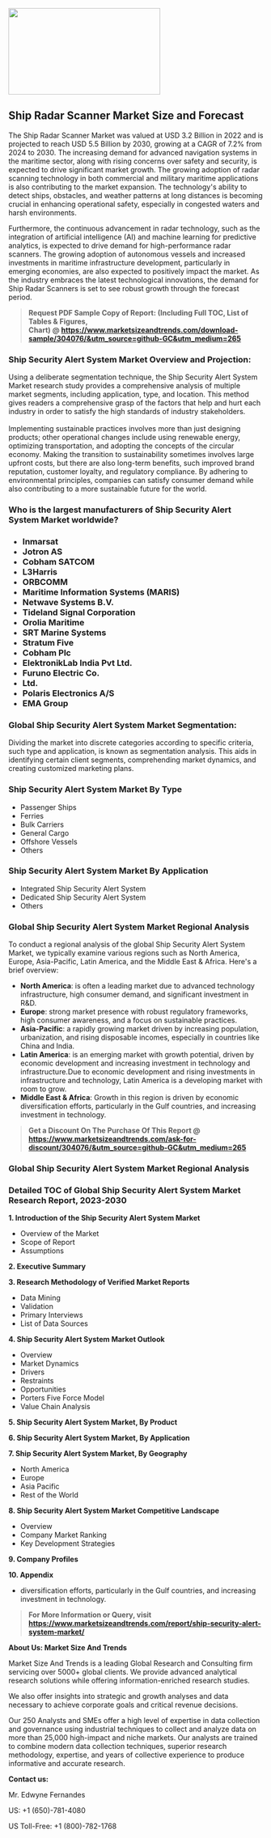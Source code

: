 <p><img class="alignnone size-medium wp-image-20088" src="https://ffe5etoiles.com/wp-content/uploads/2024/12/MST1-300x171.png" alt="" width="300" height="171" /></p><h2>Ship Radar Scanner Market Size and Forecast</h2><p>The Ship Radar Scanner Market was valued at USD 3.2 Billion in 2022 and is projected to reach USD 5.5 Billion by 2030, growing at a CAGR of 7.2% from 2024 to 2030. The increasing demand for advanced navigation systems in the maritime sector, along with rising concerns over safety and security, is expected to drive significant market growth. The growing adoption of radar scanning technology in both commercial and military maritime applications is also contributing to the market expansion. The technology's ability to detect ships, obstacles, and weather patterns at long distances is becoming crucial in enhancing operational safety, especially in congested waters and harsh environments.</p><p>Furthermore, the continuous advancement in radar technology, such as the integration of artificial intelligence (AI) and machine learning for predictive analytics, is expected to drive demand for high-performance radar scanners. The growing adoption of autonomous vessels and increased investments in maritime infrastructure development, particularly in emerging economies, are also expected to positively impact the market. As the industry embraces the latest technological innovations, the demand for Ship Radar Scanners is set to see robust growth through the forecast period.</p></p><blockquote id="" class=""><strong>Request PDF Sample Copy of Report: (Including Full TOC, List of Tables &amp; Figures, Chart)&nbsp;@&nbsp;<strong><a href="https://www.marketsizeandtrends.com/download-sample/304076/&utm_source=github-GC&utm_medium=265" target="_blank">https://www.marketsizeandtrends.com/download-sample/304076/&utm_source=github-GC&utm_medium=265</a></strong></strong></blockquote><h3 id="" class="">Ship Security Alert System Market&nbsp;Overview and Projection:</h3><p id="" class="">Using a deliberate segmentation technique, the Ship Security Alert System Market research study provides a comprehensive analysis of multiple market segments, including application, type, and location. This method gives readers a comprehensive grasp of the factors that help and hurt each industry in order to satisfy the high standards of industry stakeholders. <br /> <br />Implementing sustainable practices involves more than just designing products; other operational changes include using renewable energy, optimizing transportation, and adopting the concepts of the circular economy. Making the transition to sustainability sometimes involves large upfront costs, but there are also long-term benefits, such improved brand reputation, customer loyalty, and regulatory compliance. By adhering to environmental principles, companies can satisfy consumer demand while also contributing to a more sustainable future for the world.</p><h3 id="" class="">Who is the largest manufacturers of&nbsp;Ship Security Alert System Market worldwide?</h3><h3 class=""><p><ul><li>Inmarsat </li><li> Jotron AS </li><li> Cobham SATCOM </li><li> L3Harris </li><li> ORBCOMM </li><li> Maritime Information Systems (MARIS) </li><li> Netwave Systems B.V. </li><li> Tideland Signal Corporation </li><li> Orolia Maritime </li><li> SRT Marine Systems </li><li> Stratum Five </li><li> Cobham Plc </li><li> ElektronikLab India Pvt Ltd. </li><li> Furuno Electric Co. </li><li> Ltd. </li><li> Polaris Electronics A/S </li><li> EMA Group</li></ul></p></h3><h3 id="" class="">Global&nbsp;Ship Security Alert System Market Segmentation:</h3><p id="" class="">Dividing the market into discrete categories according to specific criteria, such type and application, is known as segmentation analysis. This aids in identifying certain client segments, comprehending market dynamics, and creating customized marketing plans.</p><h3 id="" class="">Ship Security Alert System Market&nbsp;By Type</h3><p><p><ul><li>Passenger Ships</li><li> Ferries</li><li> Bulk Carriers</li><li> General Cargo</li><li> Offshore Vessels</li><li> Others</p></li></ul></p></p><h3 id="" class="">Ship Security Alert System Market&nbsp;By Application</h3><p class=""><p><ul><li>Integrated Ship Security Alert System</li><li> Dedicated Ship Security Alert System</li><li> Others</li></ul></p></p><h3 id="" class="">Global Ship Security Alert System Market Regional Analysis</h3><p id="" class="">To conduct a regional analysis of the global Ship Security Alert System Market, we typically examine various regions such as North America, Europe, Asia-Pacific, Latin America, and the Middle East &amp; Africa. Here's a brief overview:</p><ul><li><strong>North America</strong>: is often a leading market due to advanced technology infrastructure, high consumer demand, and significant investment in R&amp;D.</li><li><strong>Europe</strong>: strong market presence with robust regulatory frameworks, high consumer awareness, and a focus on sustainable practices.</li><li><strong>Asia-Pacific</strong>: a rapidly growing market driven by increasing population, urbanization, and rising disposable incomes, especially in countries like China and India.</li><li><strong>Latin America</strong>: is an emerging market with growth potential, driven by economic development and increasing investment in technology and infrastructure.Due to economic development and rising investments in infrastructure and technology, Latin America is a developing market with room to grow.</li><li><strong>Middle East &amp; Africa</strong>: Growth in this region is driven by economic diversification efforts, particularly in the Gulf countries, and increasing investment in technology.</li></ul><blockquote id="" class=""><strong>Get a Discount On The Purchase Of This Report @ <strong><a href="https://www.marketsizeandtrends.com/ask-for-discount/304076/&utm_source=github-GC&utm_medium=265" target="_blank">https://www.marketsizeandtrends.com/ask-for-discount/304076/&utm_source=github-GC&utm_medium=265</a></strong></strong></blockquote><h3 id="" class="">Global Ship Security Alert System Market Regional Analysis</h3><h3 id="" class="">Detailed TOC of Global Ship Security Alert System Market Research Report, 2023-2030</h3><p id="" class=""><strong>1. Introduction of the Ship Security Alert System Market</strong></p><ul><li>Overview of the Market</li><li>Scope of Report</li><li>Assumptions</li></ul><p id="" class=""><strong>2. Executive Summary</strong></p><p id="" class=""><strong>3. Research Methodology of Verified Market Reports</strong></p><ul><li>Data Mining</li><li>Validation</li><li>Primary Interviews</li><li>List of Data Sources</li></ul><p id="" class=""><strong>4. Ship Security Alert System Market Outlook</strong></p><ul><li>Overview</li><li>Market Dynamics</li><li>Drivers</li><li>Restraints</li><li>Opportunities</li><li>Porters Five Force Model</li><li>Value Chain Analysis</li></ul><p id="" class=""><strong>5. Ship Security Alert System Market, By Product</strong></p><p id="" class=""><strong>6. Ship Security Alert System Market, By Application</strong></p><p id="" class=""><strong>7. Ship Security Alert System Market, By Geography</strong></p><ul><li>North America</li><li>Europe</li><li>Asia Pacific</li><li>Rest of the World</li></ul><p id="" class=""><strong>8. Ship Security Alert System Market Competitive Landscape</strong></p><ul><li>Overview</li><li>Company Market Ranking</li><li>Key Development Strategies</li></ul><p id="" class=""><strong>9. Company Profiles</strong></p><p id="" class=""><strong>10. Appendix</strong></p><ul><li>diversification efforts, particularly in the Gulf countries, and increasing investment in technology.</li></ul><blockquote id="" class=""><strong>For More Information or Query, visit <strong><strong><a href="https://www.marketsizeandtrends.com/report/ship-security-alert-system-market/" target="_blank">https://www.marketsizeandtrends.com/report/ship-security-alert-system-market/</a></strong></strong></strong></blockquote><p id="" class=""><strong>About Us: Market Size And Trends</strong></p><p id="" class="">Market Size And Trends is a leading Global Research and Consulting firm servicing over 5000+ global clients. We provide advanced analytical research solutions while offering information-enriched research studies.</p><p id="" class="">We also offer insights into strategic and growth analyses and data necessary to achieve corporate goals and critical revenue decisions.</p><p id="" class="">Our 250 Analysts and SMEs offer a high level of expertise in data collection and governance using industrial techniques to collect and analyze data on more than 25,000 high-impact and niche markets. Our analysts are trained to combine modern data collection techniques, superior research methodology, expertise, and years of collective experience to produce informative and accurate research.</p><p id="" class=""><strong>Contact us:</strong></p><p id="" class="">Mr. Edwyne Fernandes</p><p id="" class="">US: +1 (650)-781-4080</p><p id="" class="">US Toll-Free: +1 (800)-782-1768</p>
